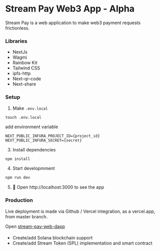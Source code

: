 # Stream Pay Web3 App - Alpha

Stream Pay is a web application to make web3 payment requests frictionless.


### Libraries

- NextJs 
- Wagmi
- Rainbow Kit
- Tailwind CSS
- ipfs-http
- Next-qr-code
- Next-share

### Setup

1. Make `.env.local`

```shell
touch .env.local
```

add environment variable

```text
NEXT_PUBLIC_INFURA_PROJECT_ID={project_id}
NEXT_PUBLIC_INFURA_SECRET={secret}
```

3. Install dependencies

```bash
npm install
```

4. Start developmment

```bash
npm run dev
```

5. 📱 Open http://localhost:3000 to see the app

### Production

Live deployment is made via Github / Vercel integration, as a vercel.app, from master branch.

Open [stream-pay-web-dapp](https://stream-pay-web-dapp.vercel.app/)


#### 

- Create/add Solana blockchain support
- Create/add Stream Token (SPL) implementation and smart contract
  
